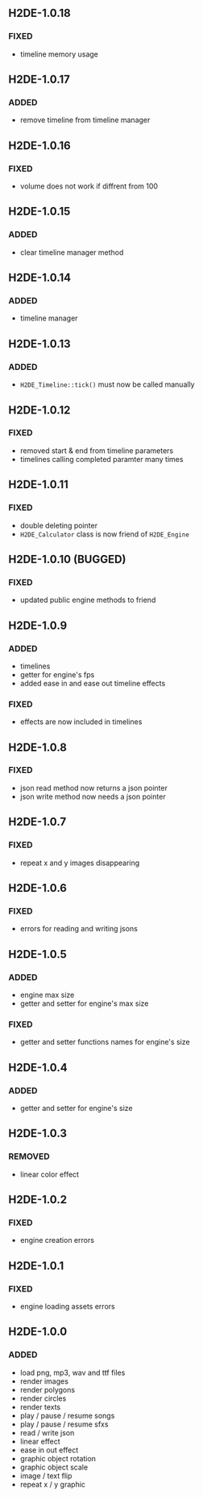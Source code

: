 ## H2DE-1.0.18
### FIXED
- timeline memory usage

## H2DE-1.0.17
### ADDED
- remove timeline from timeline manager

## H2DE-1.0.16
### FIXED
- volume does not work if diffrent from 100

## H2DE-1.0.15
### ADDED
- clear timeline manager method

## H2DE-1.0.14
### ADDED
- timeline manager

## H2DE-1.0.13
### ADDED
- `H2DE_Timeline::tick()` must now be called manually

## H2DE-1.0.12
### FIXED
- removed start & end from timeline parameters
- timelines calling completed paramter many times

## H2DE-1.0.11
### FIXED
- double deleting pointer
- `H2DE_Calculator` class is now friend of `H2DE_Engine`

## H2DE-1.0.10 (BUGGED)
### FIXED
- updated public engine methods to friend

## H2DE-1.0.9
### ADDED
- timelines
- getter for engine's fps
- added ease in and ease out timeline effects
### FIXED
- effects are now included in timelines

## H2DE-1.0.8
### FIXED
- json read method now returns a json pointer
- json write method now needs a json pointer

## H2DE-1.0.7
### FIXED
- repeat x and y images disappearing

## H2DE-1.0.6
### FIXED
- errors for reading and writing jsons

## H2DE-1.0.5
### ADDED
- engine max size
- getter and setter for engine's max size
### FIXED
- getter and setter functions names for engine's size

## H2DE-1.0.4
### ADDED
- getter and setter for engine's size

## H2DE-1.0.3
### REMOVED
- linear color effect

## H2DE-1.0.2
### FIXED
- engine creation errors

## H2DE-1.0.1
### FIXED
- engine loading assets errors

## H2DE-1.0.0
### ADDED
- load png, mp3, wav and ttf files
- render images
- render polygons
- render circles
- render texts
- play / pause / resume songs
- play / pause / resume sfxs
- read / write json 
- linear effect
- ease in out effect
- graphic object rotation
- graphic object scale
- image / text flip
- repeat x / y graphic 
